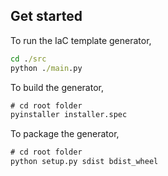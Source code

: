 ## Get started

To run the IaC template generator,

```cmd
cd ./src
python ./main.py
```

To build the generator,

```cmd
# cd root folder
pyinstaller installer.spec
```

To package the generator,

```cmd
# cd root folder
python setup.py sdist bdist_wheel
```
